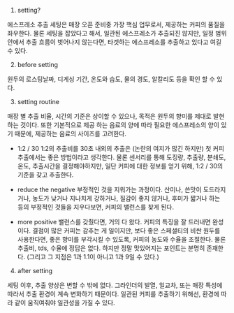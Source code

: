 

1. setting?

에스프레소 추출 세팅은 매장 오픈 준비중 가장 핵심 업무로서,
제공하는 커피의 품질을 좌우한다.
물론 세팅을 잡았다고 해서, 일관된 에스프레소가 추출되진 않지만,
일정 범위안에서 추출 흐름이 벗어나지 않는다면,
타겟하는 에스프레소를 추출하고 있다고 여길 수 있다.

2. before setting

원두의 로스팅날짜, 디게싱 기간, 온도와 습도, 물의 경도, 알칼리도 등을 확인 할 수 있다.

3. setting routine

매장 별 추출 비율, 시간의 기준은 상이할 수 있으나,
목적은 원두의 향미를 제대로 발현하는 것이다.
또한 기본적으로 제공 하는 음료의 양에 따라 필요한 에스프레소의 양이 있기 때문에,
제공하는 음료의 사이즈를 고려한다.

- 1:2 / 30
1:2의 추출비를 30초 내외의 추출은 (논란의 여지가 많긴 하지만) 
첫 커피 추출에서는 좋은 방법이라고 생각한다.
물론 센서리를 통해 도징량, 추출량, 분쇄도, 온도, 추출시간을 결정해야하지만,
일단 커피에 대한 정보를 얻기 위해, 1:2 / 30의 기준을 갖고 추출한다.

- reduce the negative
부정적인 것을 지워가는 과정이다.
산미나, 쓴맛이 도드라지거나, 농도가 낮거나 지나치게 강하거나,
질감이 좋지 않거나, 후미가 짧거나 하는 등의 부정적인 것들을 지우다보면,
커피의 밸런스를 찾게 된다. 

- more positive
밸런스를 갖췄다면, 거의 다 왔다. 커피의 특징을 잘 드러내면 완성이다.
결점이 많은 커피는 감추는 게 일이지만,
보다 좋은 스페셜티의 비싼 원두를 사용한다면,
좋은 향미를 부각시킬 수 있도록, 커피의 농도와 수율을 조절한다.
물론 추출비, tds, 수율에 정답은 없다. 
하지만 정말 맛있어지는 포인트는 분명히 존재한다.
(그리고 그 지점은 1과 1.1이 아니고 1과 9일 수 있다.)

4. after setting

세팅 이후, 추출 양상은 변할 수 밖에 없다.
그라인더의 발열, 일교차, 또는 매장 특성에 따라서
추출 환경이 계속 변화하기 때문이다.
일관된 커피를 추출하기 위해선, 환경에 따라 같이 움직여줘야 일관성을 가질 수 있다.

